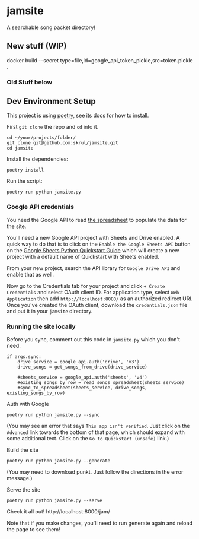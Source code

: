# jamsite
A searchable song packet directory!

## New stuff (WIP)

docker build --secret type=file,id=google_api_token_pickle,src=token.pickle .




### Old Stuff below

## Dev Environment Setup

This project is using [poetry](https://python-poetry.org/docs/), see its docs for how to install.

First `git clone` the repo and `cd` into it.

```
cd ~/your/projects/folder/
git clone git@github.com:skrul/jamsite.git
cd jamsite
```

Install the dependencies:
```
poetry install
```

Run the script:
```
poetry run python jamsite.py
```

### Google API credentials
You need the Google API to read [the spreadsheet](https://docs.google.com/spreadsheets/d/1yGF1CY-obfm5QWiVhvvBoN5XYtQe902hs1np6b6G9Ag/edit#gid=0) to populate the data for the site.

You'll need a new Google API project with Sheets and Drive enabled. A quick way to do that is to click on the `Enable the Google Sheets API` button on the [Google Sheets Python Quickstart Guide](https://developers.google.com/sheets/api/quickstart/python)
which will create a new project with a default name of Quickstart with Sheets enabled.

From your new project, search the API library for `Google Drive API` and enable that as well.

Now go to the Credentials tab for your project and click `+ Create Credentials` and select OAuth client ID. For application type, select `Web Application` then add `http://localhost:8080/` as an authorized redirect URI. Once you've created the OAuth client, download the `credentials.json` file and put it in your `jamsite` directory.

### Running the site locally

Before you sync, comment out this code in `jamsite.py` which you don't need.
```
if args.sync:
    drive_service = google_api.auth('drive', 'v3')
    drive_songs = get_songs_from_drive(drive_service)

    #sheets_service = google_api.auth('sheets', 'v4')
    #existing_songs_by_row = read_songs_spreadsheet(sheets_service)
    #sync_to_spreadsheet(sheets_service, drive_songs, existing_songs_by_row)
```

Auth with Google
```
poetry run python jamsite.py --sync
```
(You may see an error that says `This app isn't verified`. Just click on the `Advanced` link towards the bottom of that page, which should expand with some additional text. Click on the `Go to Quickstart (unsafe)` link.)

Build the site
```
poetry run python jamsite.py --generate
```
(You may need to download punkt. Just follow the directions in the error message.)

Serve the site
```
poetry run python jamsite.py --serve
```

Check it all out! http://localhost:8000/jam/

Note that if you make changes, you'll need to run generate again and reload the page to see them!
